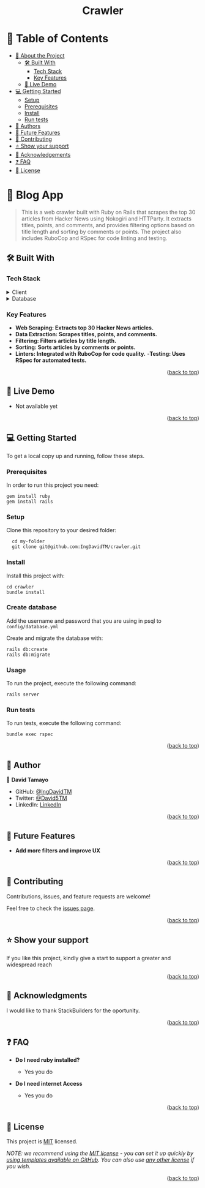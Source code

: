 <a name="readme-top"></a>

<div align="center">

  <h1>Crawler</h1>

</div>

# 📗 Table of Contents

- [📖 About the Project](#about-project)
  - [🛠 Built With](#built-with)
    - [Tech Stack](#tech-stack)
    - [Key Features](#key-features)
  - [🚀 Live Demo](#live-demo)
- [💻 Getting Started](#getting-started)
  - [Setup](#setup)
  - [Prerequisites](#prerequisites)
  - [Install](#install)
  - [Run tests](#run-tests)
- [👥 Authors](#authors)
- [🔭 Future Features](#future-features)
- [🤝 Contributing](#contributing)
- [⭐️ Show your support](#support)
- [🙏 Acknowledgements](#acknowledgements)
- [❓ FAQ](#faq)
- [📝 License](#license)

# 📖 Blog App <a name="about-project"></a>

> This is a web crawler built with Ruby on Rails that scrapes the top 30 articles from Hacker News using Nokogiri and HTTParty. It extracts titles, points, and comments, and provides filtering options based on title length and sorting by comments or points. The project also includes RuboCop and RSpec for code linting and testing.

## 🛠 Built With <a name="built-with"></a>

### Tech Stack <a name="tech-stack"></a>

<details>
  <summary>Client</summary>
  <ul>
    <li><a href="https://www.ruby-lang.org/en/">Ruby</a></li>
    <li><a href="https://rubyonrails.org/">Ruby on Rails</a></li>
  </ul>
</details>

<details>
  <summary>Database</summary>
  <ul>
    <li><a href="https://www.mysql.com/">MySQL</a></li>
  </ul>
</details>

### Key Features <a name="key-features"></a>

- **Web Scraping: Extracts top 30 Hacker News articles.**
- **Data Extraction: Scrapes titles, points, and comments.**
- **Filtering: Filters articles by title length.**
- **Sorting: Sorts articles by comments or points.**
- **Linters: Integrated with RuboCop for code quality.**
-**Testing: Uses RSpec for automated tests.**

<p align="right">(<a href="#readme-top">back to top</a>)</p>

## 🚀 Live Demo <a name="live-demo"></a>

- Not available yet

<p align="right">(<a href="#readme-top">back to top</a>)</p>

## 💻 Getting Started <a name="getting-started"></a>

To get a local copy up and running, follow these steps.

### Prerequisites

In order to run this project you need:

```
gem install ruby
gem install rails

```

### Setup

Clone this repository to your desired folder:

```
  cd my-folder
  git clone git@github.com:IngDavidTM/crawler.git
```

### Install

Install this project with:

```
cd crawler
bundle install
```

### Create database

Add the username and password that you are using in psql to `config/database.yml`

Create and migrate the database with:

```
rails db:create
rails db:migrate
```

### Usage

To run the project, execute the following command:

```
rails server
```

### Run tests

To run tests, execute the following command:

```
bundle exec rspec
```

<p align="right">(<a href="#readme-top">back to top</a>)</p>

## 👥 Author <a name="authors"></a>

👤 **David Tamayo**

- GitHub: [@IngDavidTM](https://github.com/IngDavidTM)
- Twitter: [@David5TM](https://twitter.com/David5TM)
- LinkedIn: [LinkedIn](https://www.linkedin.com/in/ing-david-tamayo)


<p align="right">(<a href="#readme-top">back to top</a>)</p>

## 🔭 Future Features <a name="future-features"></a>

- **Add more filters and improve UX**

<p align="right">(<a href="#readme-top">back to top</a>)</p>

## 🤝 Contributing <a name="contributing"></a>

Contributions, issues, and feature requests are welcome!

Feel free to check the [issues page](../../issues/).

<p align="right">(<a href="#readme-top">back to top</a>)</p>

<!-- SUPPORT -->

## ⭐️ Show your support <a name="support"></a>

If you like this project, kindly give a start to support a greater and widespread reach

<p align="right">(<a href="#readme-top">back to top</a>)</p>

## 🙏 Acknowledgments <a name="acknowledgements"></a>

I would like to thank StackBuilders for the oportunity.

<p align="right">(<a href="#readme-top">back to top</a>)</p>

## ❓ FAQ <a name="faq"></a>

- **Do I need ruby installed?**

  - Yes you do

- **Do I need internet Access**

  - Yes you do

<p align="right">(<a href="#readme-top">back to top</a>)</p>

## 📝 License <a name="license"></a>

This project is [MIT](./LICENSE) licensed.

_NOTE: we recommend using the [MIT license](https://choosealicense.com/licenses/mit/) - you can set it up quickly by [using templates available on GitHub](https://docs.github.com/en/communities/setting-up-your-project-for-healthy-contributions/adding-a-license-to-a-repository). You can also use [any other license](https://choosealicense.com/licenses/) if you wish._

<p align="right">(<a href="#readme-top">back to top</a>)</p>
